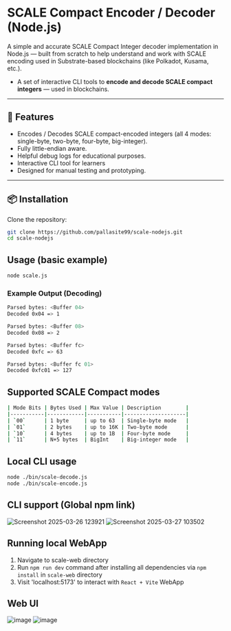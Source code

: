 # SCALE Compact Encoder / Decoder (Node.js)

A simple and accurate SCALE Compact Integer decoder implementation in Node.js — built from scratch to help understand and work with SCALE encoding used in Substrate-based blockchains (like Polkadot, Kusama, etc.).
* A set of interactive CLI tools to **encode and decode SCALE compact integers** — used in blockchains.

---

## 🚀 Features

- Encodes / Decodes SCALE compact-encoded integers (all 4 modes: single-byte, two-byte, four-byte, big-integer).
- Fully little-endian aware.
- Helpful debug logs for educational purposes.
- Interactive CLI tool for learners
- Designed for manual testing and prototyping.

---

## 📦 Installation

Clone the repository:

```bash
git clone https://github.com/pallasite99/scale-nodejs.git
cd scale-nodejs
```

## Usage (basic example)

```bash
node scale.js
```

### Example Output (Decoding)

```bash
Parsed bytes: <Buffer 04>
Decoded 0x04 => 1

Parsed bytes: <Buffer 08>
Decoded 0x08 => 2

Parsed bytes: <Buffer fc>
Decoded 0xfc => 63

Parsed bytes: <Buffer fc 01>
Decoded 0xfc01 => 127
```

## Supported SCALE Compact modes

```bash
| Mode Bits | Bytes Used | Max Value | Description        |
|-----------|------------|-----------|--------------------|
| `00`      | 1 byte     | up to 63  | Single-byte mode   |
| `01`      | 2 bytes    | up to 16K | Two-byte mode      |
| `10`      | 4 bytes    | up to 1B  | Four-byte mode     |
| `11`      | N+5 bytes  | BigInt    | Big-integer mode   |
```

## Local CLI usage

```bash
node ./bin/scale-decode.js
node ./bin/scale-encode.js
```

## CLI support (Global npm link)
![Screenshot 2025-03-26 123921](https://github.com/user-attachments/assets/ceca66bb-30c0-40b7-953e-0b8bd29911d0)
![Screenshot 2025-03-27 103502](https://github.com/user-attachments/assets/19743506-0e27-4e33-aa82-e5768f79ab9c)

## Running local WebApp

1. Navigate to scale-web directory
2. Run `npm run dev` command after installing all dependencies via `npm install` in `scale-web` directory
3. Visit 'localhost:5173' to interact with `React + Vite` WebApp

## Web UI

![image](https://github.com/user-attachments/assets/db8a1bda-04de-4545-8c81-1a514e5f0969)
![image](https://github.com/user-attachments/assets/d5fe7286-e95c-40a7-a9b6-645a828bb283)



